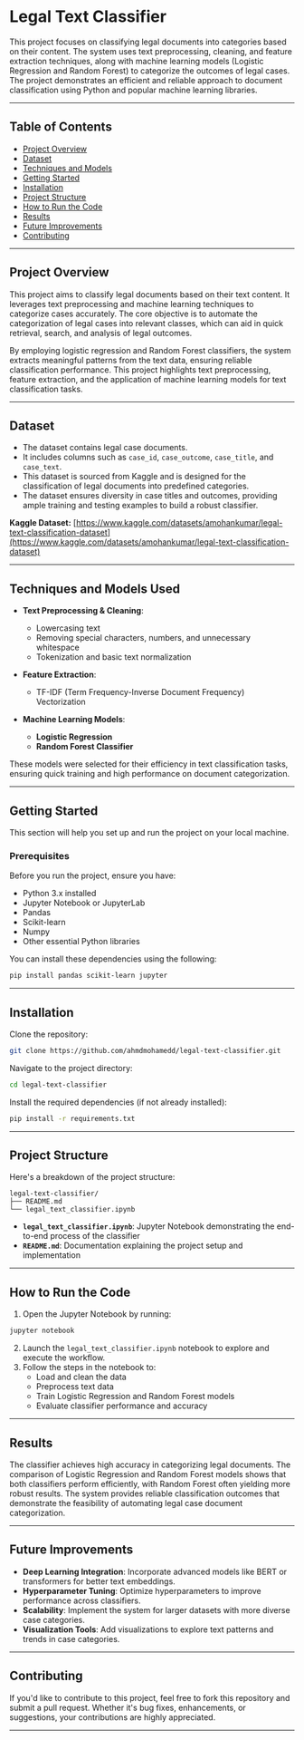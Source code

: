 # **Legal Text Classifier**

This project focuses on classifying legal documents into categories based on their content. The system uses text preprocessing, cleaning, and feature extraction techniques, along with machine learning models (Logistic Regression and Random Forest) to categorize the outcomes of legal cases. The project demonstrates an efficient and reliable approach to document classification using Python and popular machine learning libraries.

---

## **Table of Contents**

- [Project Overview](#project-overview)  
- [Dataset](#dataset)  
- [Techniques and Models](#techniques-and-models)  
- [Getting Started](#getting-started)  
- [Installation](#installation)  
- [Project Structure](#project-structure)  
- [How to Run the Code](#how-to-run-the-code)  
- [Results](#results)  
- [Future Improvements](#future-improvements)  
- [Contributing](#contributing)  

---

## **Project Overview**

This project aims to classify legal documents based on their text content. It leverages text preprocessing and machine learning techniques to categorize cases accurately. The core objective is to automate the categorization of legal cases into relevant classes, which can aid in quick retrieval, search, and analysis of legal outcomes.

By employing logistic regression and Random Forest classifiers, the system extracts meaningful patterns from the text data, ensuring reliable classification performance. This project highlights text preprocessing, feature extraction, and the application of machine learning models for text classification tasks.

---

## **Dataset**

- The dataset contains legal case documents.
- It includes columns such as `case_id`, `case_outcome`, `case_title`, and `case_text`.
- This dataset is sourced from Kaggle and is designed for the classification of legal documents into predefined categories.
- The dataset ensures diversity in case titles and outcomes, providing ample training and testing examples to build a robust classifier.

**Kaggle Dataset:** [https://www.kaggle.com/datasets/amohankumar/legal-text-classification-dataset](https://www.kaggle.com/datasets/amohankumar/legal-text-classification-dataset)

---

## **Techniques and Models Used**

- **Text Preprocessing & Cleaning**:  
  - Lowercasing text  
  - Removing special characters, numbers, and unnecessary whitespace  
  - Tokenization and basic text normalization  

- **Feature Extraction**:  
  - TF-IDF (Term Frequency-Inverse Document Frequency) Vectorization  

- **Machine Learning Models**:  
  - **Logistic Regression**  
  - **Random Forest Classifier**  

These models were selected for their efficiency in text classification tasks, ensuring quick training and high performance on document categorization.

---

## **Getting Started**

This section will help you set up and run the project on your local machine.

### **Prerequisites**

Before you run the project, ensure you have:

- Python 3.x installed  
- Jupyter Notebook or JupyterLab  
- Pandas  
- Scikit-learn  
- Numpy  
- Other essential Python libraries  

You can install these dependencies using the following:

```bash
pip install pandas scikit-learn jupyter
```

---

## **Installation**

Clone the repository:

```bash
git clone https://github.com/ahmdmohamedd/legal-text-classifier.git
```

Navigate to the project directory:

```bash
cd legal-text-classifier
```

Install the required dependencies (if not already installed):

```bash
pip install -r requirements.txt
```

---

## **Project Structure**

Here's a breakdown of the project structure:

```
legal-text-classifier/
├── README.md
└── legal_text_classifier.ipynb
```
 
- **`legal_text_classifier.ipynb`**: Jupyter Notebook demonstrating the end-to-end process of the classifier  
- **`README.md`**: Documentation explaining the project setup and implementation  

---

## **How to Run the Code**

1. Open the Jupyter Notebook by running:

```bash
jupyter notebook
```

2. Launch the `legal_text_classifier.ipynb` notebook to explore and execute the workflow.
3. Follow the steps in the notebook to:
   - Load and clean the data
   - Preprocess text data  
   - Train Logistic Regression and Random Forest models  
   - Evaluate classifier performance and accuracy  

---

## **Results**

The classifier achieves high accuracy in categorizing legal documents. The comparison of Logistic Regression and Random Forest models shows that both classifiers perform efficiently, with Random Forest often yielding more robust results. The system provides reliable classification outcomes that demonstrate the feasibility of automating legal case document categorization.

---

## **Future Improvements**

- **Deep Learning Integration**: Incorporate advanced models like BERT or transformers for better text embeddings.  
- **Hyperparameter Tuning**: Optimize hyperparameters to improve performance across classifiers.  
- **Scalability**: Implement the system for larger datasets with more diverse case categories.  
- **Visualization Tools**: Add visualizations to explore text patterns and trends in case categories.  

---

## **Contributing**

If you'd like to contribute to this project, feel free to fork this repository and submit a pull request. Whether it's bug fixes, enhancements, or suggestions, your contributions are highly appreciated.

---

